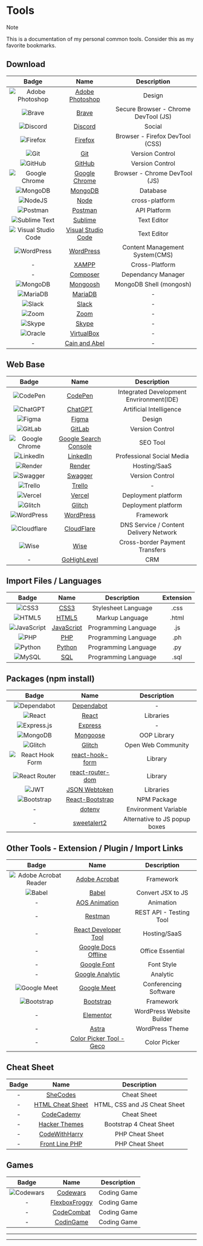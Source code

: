 # Tools

> [!NOTE] 
> This is a documentation of my personal common tools. Consider this as my favorite bookmarks.

## Download

| Badge | Name | Description  |
| :-: | :-: | :-: |
| ![Adobe Photoshop](https://img.shields.io/badge/adobe%20photoshop-%2331A8FF.svg?style=for-the-badge&logo=adobe%20photoshop&logoColor=white) | [Adobe Photoshop](https://www.adobe.com/ph_en/products/photoshop/free-trial-download.html) | Design |
| ![Brave](https://img.shields.io/badge/Brave-FB542B?style=for-the-badge&logo=Brave&logoColor=white) | [Brave](https://brave.com/download/) | Secure Browser - Chrome DevTool (JS) |
| ![Discord](https://img.shields.io/badge/Discord-%235865F2.svg?style=for-the-badge&logo=discord&logoColor=white) | [Discord](https://discord.com/download) | Social |
| ![Firefox](https://img.shields.io/badge/Firefox-FF7139?style=for-the-badge&logo=Firefox-Browser&logoColor=white) | [Firefox](https://www.mozilla.org/en-US/firefox/developer/) | Browser - Firefox DevTool (CSS) |
| ![Git](https://img.shields.io/badge/git-%23F05033.svg?style=for-the-badge&logo=git&logoColor=white) | [Git](https://git-scm.com/downloads) | Version Control  |
| ![GitHub](https://img.shields.io/badge/github-%23121011.svg?style=for-the-badge&logo=github&logoColor=white) | [GitHub](https://desktop.github.com/) | Version Control  |
| ![Google Chrome](https://img.shields.io/badge/Google%20Chrome-4285F4?style=for-the-badge&logo=GoogleChrome&logoColor=white) | [Google Chrome](https://www.google.com/intl/en_ph/chrome/) | Browser - Chrome DevTool (JS) |
| ![MongoDB](https://img.shields.io/badge/MongoDB-%234ea94b.svg?style=for-the-badge&logo=mongodb&logoColor=white) | [MongoDB](https://www.mongodb.com/try/download/atlascli) | Database |
| ![NodeJS](https://img.shields.io/badge/node.js-6DA55F?style=for-the-badge&logo=node.js&logoColor=white) | [Node](https://nodejs.org/en/download) | cross-platform |
| ![Postman](https://img.shields.io/badge/Postman-FF6C37?style=for-the-badge&logo=postman&logoColor=white)| [Postman](https://www.postman.com/downloads/) | API Platform |
| ![Sublime Text](https://img.shields.io/badge/sublime_text-%23575757.svg?style=for-the-badge&logo=sublime-text&logoColor=important) | [Sublime](https://www.sublimetext.com/3) | Text Editor |
| ![Visual Studio Code](https://img.shields.io/badge/Visual%20Studio%20Code-0078d7.svg?style=for-the-badge&logo=visual-studio-code&logoColor=white) | [Visual Studio Code](https://code.visualstudio.com/download) | Text Editor |
| ![WordPress](https://img.shields.io/badge/WordPress-%23117AC9.svg?style=for-the-badge&logo=WordPress&logoColor=white) | [WordPress](https://wordpress.org/download/) | Content Management System(CMS) |
| - | [XAMPP](https://www.apachefriends.org/) | Cross-Platform |
| - | [Composer](https://getcomposer.org/) | Dependancy Manager |
| ![MongoDB](https://img.shields.io/badge/MongoDB-%234ea94b.svg?style=for-the-badge&logo=mongodb&logoColor=white) | [Mongoosh](https://www.mongodb.com/docs/mongodb-shell/#mongodb-binary-bin.mongosh) | MongoDB Shell (mongosh) |
| ![MariaDB](https://img.shields.io/badge/MariaDB-003545?style=for-the-badge&logo=mariadb&logoColor=white) | [MariaDB](https://mariadb.com/downloads/) | -  |
| ![Slack](https://img.shields.io/badge/Slack-4A154B?style=for-the-badge&logo=slack&logoColor=white) | [Slack](https://slack.com/downloads/windows) | -  |
| ![Zoom](https://img.shields.io/badge/Zoom-2D8CFF?style=for-the-badge&logo=zoom&logoColor=white) | [Zoom](https://zoom.us/download) | -  |
| ![Skype](https://img.shields.io/badge/Skype-%2300AFF0.svg?style=for-the-badge&logo=Skype&logoColor=white) | [Skype](https://www.skype.com/en/get-skype/) | -  |
| ![Oracle](https://img.shields.io/badge/Oracle-F80000?style=for-the-badge&logo=oracle&logoColor=white) | [VirtualBox](https://www.virtualbox.org/wiki/Downloads) | - |
| - | [Cain and Abel](#) | - |

## Web Base

| Badge | Name | Description |
| :-: | :-: | :-: |
| ![CodePen](https://img.shields.io/badge/CodePen-white?style=for-the-badge&logo=codepen&logoColor=black) | [CodePen](https://codepen.io/) | Integrated Development Envrironment(IDE) |
| ![ChatGPT](https://img.shields.io/badge/chatGPT-74aa9c?style=for-the-badge&logo=openai&logoColor=white) | [ChatGPT](https://chat.openai.com/) | Artificial Intelligence |
| ![Figma](https://img.shields.io/badge/figma-%23F24E1E.svg?style=for-the-badge&logo=figma&logoColor=white) | [Figma](https://www.figma.com/downloads/) | Design |
| ![GitLab](https://img.shields.io/badge/gitlab-%23181717.svg?style=for-the-badge&logo=gitlab&logoColor=white) | [GitLab](https://gitlab.com/prince.robielos) | Version Control |
| ![Google Chrome](https://img.shields.io/badge/Google%20Chrome-4285F4?style=for-the-badge&logo=GoogleChrome&logoColor=white) | [Google Search Console](https://search.google.com/search-console/about) | SEO Tool |
| ![LinkedIn](https://img.shields.io/badge/linkedin-%230077B5.svg?style=for-the-badge&logo=linkedin&logoColor=white) | [LinkedIn](https://www.linkedin.com/login) | Professional Social Media |
| ![Render](https://img.shields.io/badge/Render-%46E3B7.svg?style=for-the-badge&logo=render&logoColor=white) | [Render](https://dashboard.render.com/) | Hosting/SaaS |
| ![Swagger](https://img.shields.io/badge/-Swagger-%23Clojure?style=for-the-badge&logo=swagger&logoColor=white) | [Swagger](https://app.swaggerhub.com/search) | Version Control  |
| ![Trello](https://img.shields.io/badge/Trello-%23026AA7.svg?style=for-the-badge&logo=Trello&logoColor=white) | [Trello](https://trello.com/) | -  |
| ![Vercel](https://img.shields.io/badge/vercel-%23000000.svg?style=for-the-badge&logo=vercel&logoColor=white) | [Vercel](https://vercel.com/login) | Deployment platform |
| ![Glitch](https://img.shields.io/badge/glitch-%233333FF.svg?style=for-the-badge&logo=glitch&logoColor=white) | [Glitch](https://glitch.com/signin) | Deployment platform |
| ![WordPress](https://img.shields.io/badge/WordPress-%23117AC9.svg?style=for-the-badge&logo=WordPress&logoColor=white) | [WordPress](https://wordpress.com/log-in?site=x4atoolfinder.wordpress.com&redirect_to=%2Fplugins%2Fbrowse%2Fseo%2Fx4atoolfinder.wordpress.com) | Framework |
| ![Cloudflare](https://img.shields.io/badge/Cloudflare-F38020?style=for-the-badge&logo=Cloudflare&logoColor=white) | [CloudFlare](https://dash.cloudflare.com/login) | DNS Service / Content Delivery Network |
| ![Wise](https://img.shields.io/badge/Wise-394e79?style=for-the-badge&logo=wise&logoColor=00B9FF) | [Wise](https://wise.com/login?redirectUrl=%2Fbalances%2F68738209) | Cross-border Payment Transfers |
| - | [GoHighLevel](https://help.gohighlevel.com/support/solutions) | CRM |

## Import Files / Languages

| Badge | Name | Description | Extension |
| :-: | :-: | :-: | :-: |
| ![CSS3](https://img.shields.io/badge/css3-%231572B6.svg?style=for-the-badge&logo=css3&logoColor=white) | [CSS3](https://www.w3.org/Style/CSS/Overview.en.html) | Stylesheet Language | .css |
| ![HTML5](https://img.shields.io/badge/html5-%23E34F26.svg?style=for-the-badge&logo=html5&logoColor=white) | [HTML5](https://www.w3.org/TR/2018/SPSD-html5-20180327/single-page.html) | Markup Language  | .html |
| ![JavaScript](https://img.shields.io/badge/javascript-%23323330.svg?style=for-the-badge&logo=javascript&logoColor=%23F7DF1E) | [JavaScript](https://www.javascripttutorial.net/) | Programming Language | .js |
| ![PHP](https://img.shields.io/badge/php-%23777BB4.svg?style=for-the-badge&logo=php&logoColor=white) | [PHP](https://www.php.net/) | Programming Language | .ph |
| ![Python](https://img.shields.io/badge/python-3670A0?style=for-the-badge&logo=python&logoColor=ffdd54) | [Python](https://www.python.org/) | Programming Language | .py |
| ![MySQL](https://img.shields.io/badge/mysql-%2300f.svg?style=for-the-badge&logo=mysql&logoColor=white) | [SQL](https://www.mysql.com/) | Programming Language | .sql |

## Packages (npm install)

| Badge | Name | Description |
| :-: | :-: | :-: |
| ![Dependabot](https://img.shields.io/badge/dependabot-025E8C?style=for-the-badge&logo=dependabot&logoColor=white) | [Dependabot](https://github.com/dependabot) | - |
| ![React](https://img.shields.io/badge/react-%2320232a.svg?style=for-the-badge&logo=react&logoColor=%2361DAFB) | [React](https://react.dev/) | Libraries |
| ![Express.js](https://img.shields.io/badge/express.js-%23404d59.svg?style=for-the-badge&logo=express&logoColor=%2361DAFB) | [Express](https://www.npmjs.com/package/express) | - |
| ![MongoDB](https://img.shields.io/badge/MongoDB-%234ea94b.svg?style=for-the-badge&logo=mongodb&logoColor=white) | [Mongoose](https://www.npmjs.com/package/mongoose?activeTab=readme#documentation) | OOP Library |
| ![Glitch](https://img.shields.io/badge/glitch-%233333FF.svg?style=for-the-badge&logo=glitch&logoColor=white) | [Glitch](https://glitch.com/) | Open Web Community |
| ![React Hook Form](https://img.shields.io/badge/React%20Hook%20Form-%23EC5990.svg?style=for-the-badge&logo=reacthookform&logoColor=white) | [react-hook-form](https://www.npmjs.com/package/react-hook-form) | Library |
| ![React Router](https://img.shields.io/badge/React_Router-CA4245?style=for-the-badge&logo=react-router&logoColor=white) | [react-router-dom](https://www.npmjs.com/package/react-router) | Library |
| ![JWT](https://img.shields.io/badge/JWT-black?style=for-the-badge&logo=JSON%20web%20tokens) | [JSON Webtoken](https://jwt.io/) | Libraries |
| ![Bootstrap](https://img.shields.io/badge/bootstrap-%238511FA.svg?style=for-the-badge&logo=bootstrap&logoColor=white) | [React-Bootstrap](https://www.npmjs.com/package/bootstrap) | NPM Package |
| - | [dotenv](https://www.dotenv.org/) | Environment Variable |
| - | [sweetalert2](https://www.npmjs.com/package/sweetalert2) | Alternative to JS popup boxes |


## Other Tools - Extension / Plugin / Import Links

| Badge | Name | Description |
| :-: | :-: | :-: |
| ![Adobe Acrobat Reader](https://img.shields.io/badge/Adobe%20Acrobat%20Reader-EC1C24.svg?style=for-the-badge&logo=Adobe%20Acrobat%20Reader&logoColor=white) | [Adobe Acrobat](https://get.adobe.com/reader/) | Framework |
| ![Babel](https://img.shields.io/badge/Babel-F9DC3e?style=for-the-badge&logo=babel&logoColor=black) | [Babel](https://babeljs.io/) | Convert JSX to JS |
| - | [AOS Animation](https://michalsnik.github.io/aos/) | Animation |
| - | [Restman](https://chrome.google.com/webstore/detail/restman/ihgpcfpkpmdcghlnaofdmjkoemnlijdi/related) | REST API - Testing Tool |
| - | [React Developer Tool](https://chrome.google.com/webstore/detail/react-developer-tools/fmkadmapgofadopljbjfkapdkoienihi) | Hosting/SaaS |
| - | [Google Docs Offline](https://chrome.google.com/webstore/detail/google-docs-offline/ghbmnnjooekpmoecnnnilnnbdlolhkhi) | Office Essential |
| - | [Google Font](https://fonts.google.com/) | Font Style |
| - | [Google Analytic](https://analytics.google.com/) | Analytic |
| ![Google Meet](https://img.shields.io/badge/Google%20Meet-00897B?style=for-the-badge&logo=google-meet&logoColor=white) | [Google Meet](https://meet.google.com/) | Conferencing Software |
| ![Bootstrap](https://img.shields.io/badge/bootstrap-%238511FA.svg?style=for-the-badge&logo=bootstrap&logoColor=white) | [Bootstrap](https://getbootstrap.com/docs/5.0/getting-started/introduction/) | Framework |
| - | [Elementor](https://wordpress.org/plugins/elementor/) | WordPress Website Builder |
| - | [Astra](https://wpastra.com/theme-for-elementor/) | WordPress Theme |
| - | [Color Picker Tool - Geco](https://chrome.google.com/webstore/detail/color-picker-tool-geco/eokjikchkppnkdipbiggnmlkahcdkikp) | Color Picker |


## Cheat Sheet
| Badge | Name | Description |
| :-: | :-: | :-: |
| - | [SheCodes](https://cheatsheets.shecodes.io/) | Cheat Sheet |
| - | [HTML Cheat Sheet](https://htmlcheatsheet.com/) | HTML, CSS and JS Cheat Sheet |
| - | [CodeCademy](https://www.codecademy.com/resources/cheatsheets/all) | Cheat Sheet |
| - | [Hacker Themes](https://hackerthemes.com/bootstrap-cheatsheet/) | Bootstrap 4 Cheat Sheet |
| - | [CodeWithHarry](https://www.codewithharry.com/blogpost/php-cheatsheet/) | PHP Cheat Sheet |
| - | [Front Line PHP](https://front-line-php.com/cheat-sheet) | PHP Cheat Sheet |

## Games
| Badge | Name | Description |
| :-: | :-: | :-: |
| ![Codewars](https://img.shields.io/badge/Codewars-B1361E?style=for-the-badge&logo=codewars&logoColor=grey) | [Codewars](https://www.codewars.com/) | Coding Game |
| - | [FlexboxFroggy](https://flexboxfroggy.com/) | Coding Game |
| - | [CodeCombat](https://codecombat.com/) | Coding Game |
| - | [CodinGame](https://www.codingame.com/start/) | Coding Game |


<hr>

<hr>




